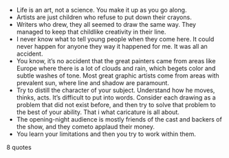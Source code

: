  - Life is an art, not a science. You make it up as you go along.
 - Artists are just children who refuse to put down their crayons.
 - Writers who drew, they all seemed to draw the same way. They managed to keep that childlike creativity in their line.
 - I never know what to tell young people when they come here. It could never happen for anyone they way it happened for me. It was all an accident.
 - You know, it’s no accident that the great painters came from areas like Europe where there is a lot of clouds and rain, which begets color and subtle washes of tone. Most great graphic artists come from areas with prevalent sun, where line and shadow are paramount.
 - Try to distill the character of your subject. Understand how he moves, thinks, acts. It’s difficult to put into words. Consider each drawing as a problem that did not exist before, and then try to solve that problem to the best of your ability. That i what caricature is all about.
 - The opening-night audience is mostly friends of the cast and backers of the show, and they cometo applaud their money.
 - You learn your limitations and then you try to work within them.

8 quotes